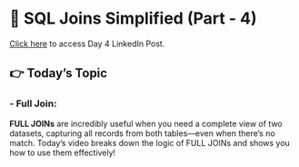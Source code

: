 # 🧩 SQL Joins Simplified (Part - 4)

[Click here](https://www.linkedin.com/posts/pravesh-agarwal27_sqljoins-fulljoin-dataanalysis-activity-7263042669780590592-b3ZZ?utm_source=share&utm_medium=member_desktop) to access Day 4 LinkedIn Post.

## 👉 Today’s Topic 

### - Full Join:
**FULL JOINs** are incredibly useful when you need a complete view of two datasets, capturing all records from both tables—even when there’s no match. Today’s video breaks down the logic of FULL JOINs and shows you how to use them effectively! 
